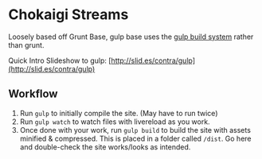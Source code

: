 # Chokaigi Streams

Loosely based off Grunt Base, gulp base uses the [gulp build system](http://gulpjs.com) rather than grunt.

Quick Intro Slideshow to gulp: [http://slid.es/contra/gulp](http://slid.es/contra/gulp)

## Workflow

1. Run `gulp` to initially compile the site. (May have to run twice)
2. Run `gulp watch` to watch files with livereload as you work.
3. Once done with your work, run `gulp build` to build the site with assets minified & compressed. This is placed in a folder called `/dist`. Go here and double-check the site works/looks as intended.
